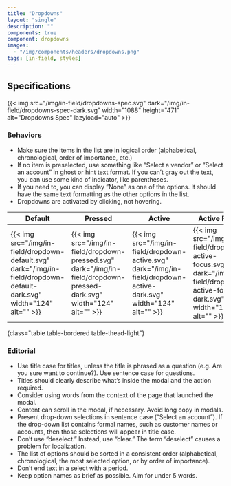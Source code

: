 ```yaml
---
title: "Dropdowns"
layout: "single"
description: ""
components: true
component: dropdowns
images:
  - "/img/components/headers/dropdowns.png"
tags: [in-field, styles]
---
```


## Specifications

{{< img src="/img/in-field/dropdowns-spec.svg" dark="/img/in-field/dropdowns-spec-dark.svg" width="1088" height="471" alt="Dropdowns Spec" lazyload="auto" >}}

### Behaviors

- Make sure the items in the list are in logical order (alphabetical, chronological, order of importance, etc.)
- If no item is preselected, use something like “Select a vendor” or “Select an account” in ghost or hint text format. If you can’t gray out the text, you can use some kind of indicator, like parentheses.
- If you need to, you can display ”None” as one of the options. It should have the same text formatting as the other options in the list.
- Dropdowns are activated by clicking, not hovering.

<!-- prettier-ignore-start -->
| Default    | Pressed | Active    | Active Focus | Disabled |
| ---------- | ------- | --------- | ------------ | -------- |
| {{< img src="/img/in-field/dropdown-default.svg" dark="/img/in-field/dropdown-default-dark.svg" width="124" alt="" >}}   | {{< img src="/img/in-field/dropdown-pressed.svg" dark="/img/in-field/dropdown-pressed-dark.svg" width="124" alt="" >}}     | {{< img src="/img/in-field/dropdown-active.svg" dark="/img/in-field/dropdown-active-dark.svg" width="124" alt="" >}}    | {{< img src="/img/in-field/dropdown-active-focus.svg" dark="/img/in-field/dropdown-active-focus-dark.svg" width="124" alt="" >}}   | {{< img src="/img/in-field/dropdown-disabled.svg" dark="/img/in-field/dropdown-disabled-dark.svg" width="124" lt="" >}}
{class="table table-bordered table-thead-light"}
<!-- prettier-ignore-end -->

### Editorial

- Use title case for titles, unless the title is phrased as a question (e.g. Are you sure want to continue?). Use sentence case for questions.
- Titles should clearly describe what’s inside the modal and the action required.
- Consider using words from the context of the page that launched the modal.
- Content can scroll in the modal, if necessary. Avoid long copy in modals.
- Present drop-down selections in sentence case (“Select an account”). If the drop-down list contains formal names, such as customer names or accounts, then those selections will appear in title case.
- Don’t use “deselect.” Instead, use “clear.” The term “deselect” causes a problem for localization.
- The list of options should be sorted in a consistent order (alphabetical, chronological, the most selected option, or by order of importance).
- Don’t end text in a select with a period.
- Keep option names as brief as possible. Aim for under 5 words.
